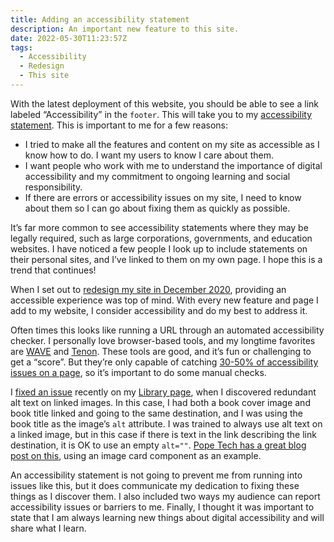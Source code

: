 ```yaml
---
title: Adding an accessibility statement
description: An important new feature to this site.
date: 2022-05-30T11:23:57Z
tags:
  - Accessibility
  - Redesign
  - This site
---
```


With the latest deployment of this website, you should be able to see a link labeled “Accessibility” in the <code>footer</code>. This will take you to my [accessibility statement](/accessibility/). This is important to me for a few reasons:

* I tried to make all the features and content on my site as accessible as I know how to do. I want my users to know I care about them.
* I want people who work with me to understand the importance of digital accessibility and my commitment to ongoing learning and social responsibility.
* If there are errors or accessibility issues on my site, I need to know about them so I can go about fixing them as quickly as possible.

It’s far more common to see accessibility statements where they may be legally required, such as large corporations, governments, and education websites. I have noticed a few people I look up to include statements on their personal sites, and I’ve linked to them on my own page. I hope this is a trend that continues!

When I set out to [redesign my site in December 2020](/posts/2020-newww-year/), providing an accessible experience was top of mind. With every new feature and page I add to my website, I consider accessibility and do my best to address it.

Often times this looks like running a URL through an automated accessibility checker. I personally love browser-based tools, and my longtime favorites are [WAVE](https://wave.webaim.org) and [Tenon](https://tenon.io/). These tools are good, and it’s fun or challenging to get a “score”. But they’re only capable of catching [30-50% of accessibility issues on a page](https://marcysutton.com/evinced-automated-accessibility-testing), so it’s important to do some manual checks.

I [fixed an issue](https://github.com/nsmsn/nicksimsondotcom/commit/929d7530e076763228f86a0775178f3b530688bb) recently on my [Library page](/library/), when I discovered redundant alt text on linked images. In this case, I had both a book cover image and book title linked and going to the same destination, and I was using the book title as the image’s <code>alt</code> attribute. I was trained to always use alt text on a linked image, but in this case if there is text in the link describing the link destination, it is OK to use an empty <code>alt=""</code>. [Pope Tech has a great blog post on this](https://blog.pope.tech/2020/03/13/linked-image-missing-alternative-text-example/), using an image card component as an example.

An accessibility statement is not going to prevent me from running into issues like this, but it does communicate my dedication to fixing these things as I discover them. I also included two ways my audience can report accessibility issues or barriers to me. Finally, I thought it was important to state that I am always learning new things about digital accessibility and will share what I learn. 

